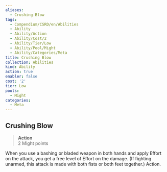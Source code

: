```yaml
---
aliases:
  - Crushing Blow
tags:
  - Compendium/CSRD/en/Abilities
  - Ability
  - Ability/Action
  - Ability/Cost/2
  - Ability/Tier/Low
  - Ability/Pool/Might
  - Ability/Categories/Meta
title: Crushing Blow
collection: Abilities
kind: Ability
action: true
enabler: false
cost: '2'
tier: Low
pools:
  - Might
categories:
  - Meta
---
```

## Crushing Blow  
>**Action**  
>2 Might points
  
When you use a bashing or bladed weapon in both hands and apply Effort on the attack, you get a free level of Effort on the damage. (If fighting unarmed, this attack is made with both fists or both feet together.) Action.
